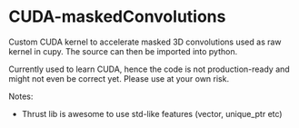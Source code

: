 # CUDA-maskedConvolutions
Custom CUDA kernel to accelerate masked 3D convolutions used as raw kernel in cupy.
The source can then be imported into python.

Currently used to learn CUDA, hence the code is not production-ready and might not even be correct yet. Please use at your own risk.


Notes:
- Thrust lib is awesome to use std-like features (vector, unique_ptr etc)
